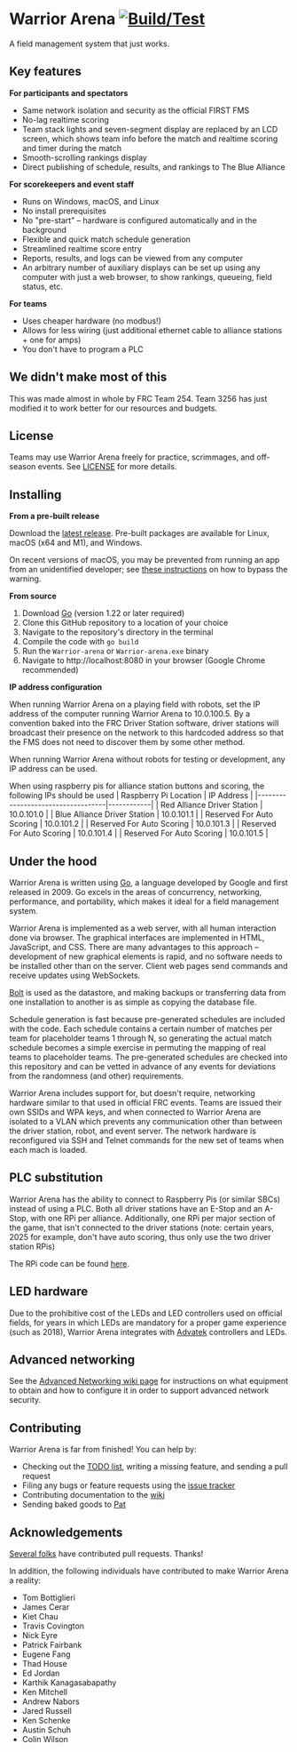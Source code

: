 Warrior Arena [![Build/Test](https://github.com/Team3256/warrior-arena/actions/workflows/test.yml/badge.svg)](https://github.com/Team3256/warrior-arena/actions/workflows/test.yml)
============
A field management system that just works.

## Key features
**For participants and spectators**

* Same network isolation and security as the official FIRST FMS
* No-lag realtime scoring
* Team stack lights and seven-segment display are replaced by an LCD screen, which shows team info before the match and realtime scoring and timer during the match
* Smooth-scrolling rankings display
* Direct publishing of schedule, results, and rankings to The Blue Alliance

**For scorekeepers and event staff**

* Runs on Windows, macOS, and Linux
* No install prerequisites
* No "pre-start" &ndash; hardware is configured automatically and in the background
* Flexible and quick match schedule generation
* Streamlined realtime score entry
* Reports, results, and logs can be viewed from any computer
* An arbitrary number of auxiliary displays can be set up using any computer with just a web browser, to show rankings, queueing, field status, etc.

**For teams**
* Uses cheaper hardware (no modbus!)
* Allows for less wiring (just additional ethernet cable to alliance stations + one for amps)
* You don't have to program a PLC

## We didn't make most of this
This was made almost in whole by FRC Team 254. Team 3256 has just modified it to work better for our resources and budgets.

## License
Teams may use Warrior Arena freely for practice, scrimmages, and off-season events. See [LICENSE](LICENSE) for more details.

## Installing

**From a pre-built release**

Download the [latest release](https://github.com/Team3256/warrior-arena/releases). Pre-built packages are available for Linux, macOS (x64 and M1), and Windows.

On recent versions of macOS, you may be prevented from running an app from an unidentified developer; see [these instructions](https://support.apple.com/guide/mac-help/open-a-mac-app-from-an-unidentified-developer-mh40616/mac) on how to bypass the warning.

**From source**

1. Download [Go](https://golang.org/dl/) (version 1.22 or later required)
1. Clone this GitHub repository to a location of your choice
1. Navigate to the repository's directory in the terminal
1. Compile the code with `go build`
1. Run the `Warrior-arena` or `Warrior-arena.exe` binary
1. Navigate to http://localhost:8080 in your browser (Google Chrome recommended)

**IP address configuration**

When running Warrior Arena on a playing field with robots, set the IP address of the computer running Warrior Arena to 10.0.100.5. By a convention baked into the FRC Driver Station software, driver stations will broadcast their presence on the network to this hardcoded address so that the FMS does not need to discover them by some other method.

When running Warrior Arena without robots for testing or development, any IP address can be used.

When using raspberry pis for alliance station buttons and scoring, the following IPs should be used
| Raspberry Pi Location             | IP Address |
|-----------------------------------|------------|
| Red Alliance Driver Station       | 10.0.101.0 |
| Blue Alliance Driver Station      | 10.0.101.1 |
| Reserved For Auto Scoring         | 10.0.101.2 |
| Reserved For Auto Scoring         | 10.0.101.3 |
| Reserved For Auto Scoring         | 10.0.101.4 |
| Reserved For Auto Scoring         | 10.0.101.5 |

## Under the hood
Warrior Arena is written using [Go](https://golang.org), a language developed by Google and first released in 2009. Go excels in the areas of concurrency, networking, performance, and portability, which makes it ideal for a field management system.

Warrior Arena is implemented as a web server, with all human interaction done via browser. The graphical interfaces are implemented in HTML, JavaScript, and CSS. There are many advantages to this approach &ndash; development of new graphical elements is rapid, and no software needs to be installed other than on the server. Client web pages send commands and receive updates using WebSockets.

[Bolt](https://github.com/etcd-io/bbolt) is used as the datastore, and making backups or transferring data from one installation to another is as simple as copying the database file.

Schedule generation is fast because pre-generated schedules are included with the code. Each schedule contains a certain number of matches per team for placeholder teams 1 through N, so generating the actual match schedule becomes a simple exercise in permuting the mapping of real teams to placeholder teams. The pre-generated schedules are checked into this repository and can be vetted in advance of any events for deviations from the randomness (and other) requirements.

Warrior Arena includes support for, but doesn't require, networking hardware similar to that used in official FRC events. Teams are issued their own SSIDs and WPA keys, and when connected to Warrior Arena are isolated to a VLAN which prevents any communication other than between the driver station, robot, and event server. The network hardware is reconfigured via SSH and Telnet commands for the new set of teams when each mach is loaded.

## PLC substitution
Warrior Arena has the ability to connect to Raspberry Pis (or similar SBCs) instead of using a PLC. Both all driver stations have an E-Stop and an A-Stop, with one RPi per alliance. Additionally, one RPi per major section of the game, that isn't connected to the driver stations (note: certain years, 2025 for example, don't have auto scoring, thus only use the two driver station RPis)

The RPi code can be found [here](https://github.com/Team3526/warrior-arena/RPi).

## LED hardware
Due to the prohibitive cost of the LEDs and LED controllers used on official fields, for years in which LEDs are mandatory for a proper game experience (such as 2018), Warrior Arena integrates with [Advatek](https://www.advateklights.com) controllers and LEDs.

## Advanced networking
See the [Advanced Networking wiki page](https://github.com/Team3256/warrior-arena/wiki/Advanced-Networking-Concepts) for instructions on what equipment to obtain and how to configure it in order to support advanced network security.

## Contributing
Warrior Arena is far from finished! You can help by:

* Checking out the [TODO list](TODO.md), writing a missing feature, and sending a pull request
* Filing any bugs or feature requests using the [issue tracker](https://github.com/Team3256/warrior-arena/issues)
* Contributing documentation to the [wiki](https://github.com/Team3256/warrior-arena/wiki)
* Sending baked goods to [Pat](https://github.com/patfair)

## Acknowledgements
[Several folks](https://github.com/Team3256/warrior-arena/graphs/contributors) have contributed pull requests. Thanks!

In addition, the following individuals have contributed to make Warrior Arena a reality:

* Tom Bottiglieri
* James Cerar
* Kiet Chau
* Travis Covington
* Nick Eyre
* Patrick Fairbank
* Eugene Fang
* Thad House
* Ed Jordan
* Karthik Kanagasabapathy
* Ken Mitchell
* Andrew Nabors
* Jared Russell
* Ken Schenke
* Austin Schuh
* Colin Wilson
